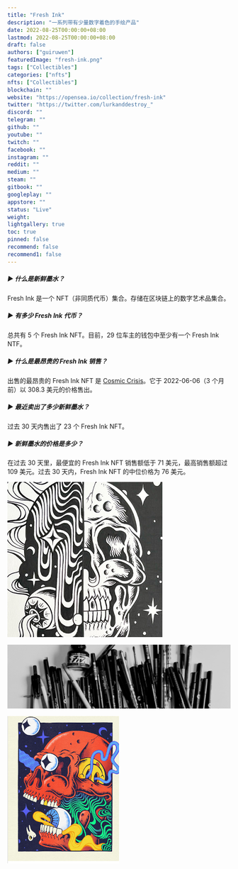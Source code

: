 ```yaml
---
title: "Fresh Ink"
description: "一系列带有少量数字着色的手绘产品"
date: 2022-08-25T00:00:00+08:00
lastmod: 2022-08-25T00:00:00+08:00
draft: false
authors: ["guiruwen"]
featuredImage: "fresh-ink.png"
tags: ["Collectibles"]
categories: ["nfts"]
nfts: ["Collectibles"]
blockchain: ""
website: "https://opensea.io/collection/fresh-ink"
twitter: "https://twitter.com/lurkanddestroy_"
discord: ""
telegram: ""
github: ""
youtube: ""
twitch: ""
facebook: ""
instagram: ""
reddit: ""
medium: ""
steam: ""
gitbook: ""
googleplay: ""
appstore: ""
status: "Live"
weight: 
lightgallery: true
toc: true
pinned: false
recommend: false
recommend1: false
---
```



##### ▶ 什么是新鲜墨水？

Fresh Ink 是一个 NFT（非同质代币）集合。存储在区块链上的数字艺术品集合。

##### ▶ 有多少 Fresh Ink 代币？

总共有 5 个 Fresh Ink NFT。目前，29 位车主的钱包中至少有一个 Fresh Ink NTF。

##### ▶ 什么是最昂贵的 Fresh Ink 销售？

出售的最昂贵的 Fresh Ink NFT 是 [Cosmic Crisis](https://www.nft-stats.com/asset/0xcaa0132355cff88c624450f7aa9f85fc2934477b/2)。它于 2022-06-06（3 个月前）以 308.3 美元的价格售出。

##### ▶ 最近卖出了多少新鲜墨水？

过去 30 天内售出了 23 个 Fresh Ink NFT。

##### ▶ 新鲜墨水的价格是多少？

在过去 30 天里，最便宜的 Fresh Ink NFT 销售额低于 71 美元，最高销售额超过 109 美元。过去 30 天内，Fresh Ink NFT 的中位价格为 76 美元。



![nft](01.png)



![nft](02.png)



![nft](03.png)



